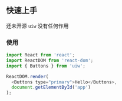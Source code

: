 ## 快速上手

还未开源 `uiw` 没有任何作用

### 使用

```js
import React from 'react';
import ReactDOM from 'react-dom';
import { Buttons } from 'uiw';

ReactDOM.render(
  <Buttons type="primary">Hello</Buttons>, 
  document.getElementById('app')
);
```
